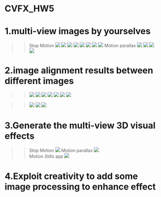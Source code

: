 # CVFX_HW5
  # 1.multi-view images by yourselves
  >> Stop Motion
  >> <img src="G1.jpg"/>  <img src="G2.jpg"/>
  >> <img src="G3.jpg"/>  <img src="G4.jpg"/>
  >> <img src="G5.jpg"/>  <img src="G6.jpg"/>
  >> <img src="G7.jpg"/>  <img src="G8.jpg"/>
  >> Motion parallax
  >> <img src="GGG1.jpg"/>  <img src="GGG2.jpg"/>
  >> <img src="GGG3.jpg"/>  <img src="GGG4.jpg"/>
  # 2.image alignment results between different images
  >> <img src="tryout.jpg"/>  <img src="tryout1.jpg"/>
  >> <img src="tryout2.jpg"/>  <img src="tryout3.jpg"/>
  >> <img src="tryout4.jpg"/>  <img src="tryout5.jpg"/>
  >> <img src="tryout6.jpg"/>

  >> <img src="tryGGG1.jpg"/>
  >> <img src="tryGGG2.jpg"/>
  >> <img src="tryGGG3.jpg"/>




  # 3.Generate the multi-view 3D visual effects
  >> Stop Motion
  >> <img src="BAD3.gif"/>
  >> Motion parallax
  >> <img src="GGG1.gif"/>                                 
  >>Motion Stills app
  >> <img src="export.gif"/>
  
  
  
  
  
  
  # 4.Exploit creativity to add some image processing to enhance effect 
